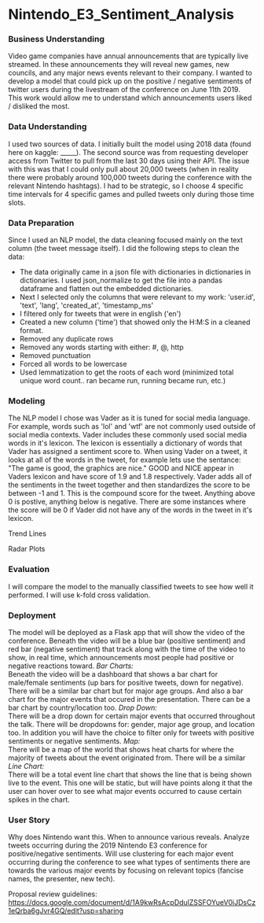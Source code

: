 # Nintendo_E3_Sentiment_Analysis

### Business Understanding    
Video game companies have annual announcements that are typically live streamed. In these announcements they will reveal new games, new councils, and any major news events relevant to their company. I wanted to develop a model that could pick up on the positive / negative sentiments of twitter users during the livestream of the conference on June 11th 2019. This work would allow me to understand which announcements users liked / disliked the most.  

### Data Understanding   
I used two sources of data. I initially built the model using 2018 data (found here on kaggle: _____). The second source was from requesting developer access from Twitter to pull from the last 30 days using their API. The issue with this was that I could only pull about 20,000 tweets (when in reality there were probably around 100,000 tweets during the conference with the relevant Nintendo hashtags). I had to be strategic, so I choose 4 specific time intervals for 4 specific games and pulled tweets only during those time slots.  

### Data Preparation   
Since I used an NLP model, the data cleaning focused mainly on the text column (the tweet message itself). I did the following steps to clean the data: 
* The data originally came in a json file with dictionaries in dictionaries in dictionaries. I used json_normalize to get the file into a pandas dataframe and flatten out the embedded dictionaries. 
* Next I selected only the columns that were relevant to my work: 'user.id', 'text', 'lang', 'created_at', 'timestamp_ms'
* I filtered only for tweets that were in english ('en')
* Created a new column ('time') that showed only the H:M:S in a cleaned format. 
* Removed any duplicate rows
* Removed any words starting with either: #, @, http
* Removed punctuation
* Forced all words to be lowercase
* Used lemmatization to get the roots of each word (minimized total unique word count.. ran became run, running became run, etc.) 

### Modeling   
The NLP model I chose was Vader as it is tuned for social media language. For example, words such as 'lol' and 'wtf' are not commonly used outside of social media contexts. Vader includes these commonly used social media words in it's lexicon. The lexicon is essentially a dictionary of words that Vader has assigned a sentiment score to. When using Vader on a tweet, it looks at all of the words in the tweet, for example lets use the sentance: "The game is good, the graphics are nice." 
GOOD and NICE appear in Vaders lexicon and have score of 1.9 and 1.8 respectively. Vader adds all of the sentiments in the tweet together and then standardizes the score to be between -1 and 1. This is the compound score for the tweet. Anything above 0 is postive, anything below is negative. There are some instances where the score will be 0 if Vader did not have any of the words in the tweet in it's lexicon. 

Trend Lines

Radar Plots


### Evaluation  
I will compare the model to the manually classified tweets to see how well it performed. I will use k-fold cross validation. 

### Deployment  
The model will be deployed as a Flask app that will show the video of the conference. Beneath the video will be a blue bar (positive sentiment) and red bar (negative sentiment) that track along with the time of the video to show, in real time, which announcements most people had positive or negative reactions toward. 
*Bar Charts:*    
Beneath the video will be a dashboard that shows a bar chart for male/female sentiments (up bars for positive tweets, down for negative). There will be a similar bar chart but for major age groups. And also a bar chart for the major events that occured in the presentation. There can be a bar chart by country/location too. 
*Drop Down:*     
There will be a drop down for certain major events that occurred throughout the talk. There will be dropdowns for: gender, major age group, and location too. In addition you will have the choice to filter only for tweets with positive sentiments or negative sentiments. 
*Map:*    
There will be a map of the world that shows heat charts for where the majority of tweets about the event originated from. There will be a similar 
*Line Chart:*   
There will be a total event line chart that shows the line that is being shown live to the event. This one will be static, but will have points along it that the user can hover over to see what major events occurred to cause certain spikes in the chart. 

### User Story   
Why does Nintendo want this.
When to announce various reveals.
Analyze tweets occurring during the 2019 Nintendo E3 conference for positive/negative sentiments. Will use clustering for each major event occurring during the conference to see what types of sentiments there are towards the various major events by focusing on relevant topics (fancise names, the presenter, new tech). 

Proposal review guidelines:
https://docs.google.com/document/d/1A9kwRsAcpDdulZSSFOYueV0iJDsCz1eQrba6gJvr4GQ/edit?usp=sharing 

